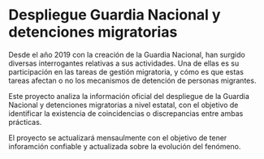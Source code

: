 # Despliegue Guardia Nacional y detenciones migratorias

Desde el año 2019 con la creación de la Guardia Nacional, han surgido diversas interrogantes relativas a sus actividades. Una de ellas es su participación en las tareas de gestión migratoria, y cómo es que estas tareas afectan o no los mecanismos de detención de personas migrantes.

Este proyecto analiza la información oficial del despliegue de la Guardia Nacional y detenciones migratorias a nivel estatal, con el objetivo de identificar la existencia de coincidencias o discrepancias entre ambas prácticas.  

El proyecto se actualizará mensaulmente con el objetivo de tener inforamción confiable y actualizada sobre la evolución del fenómeno. 
